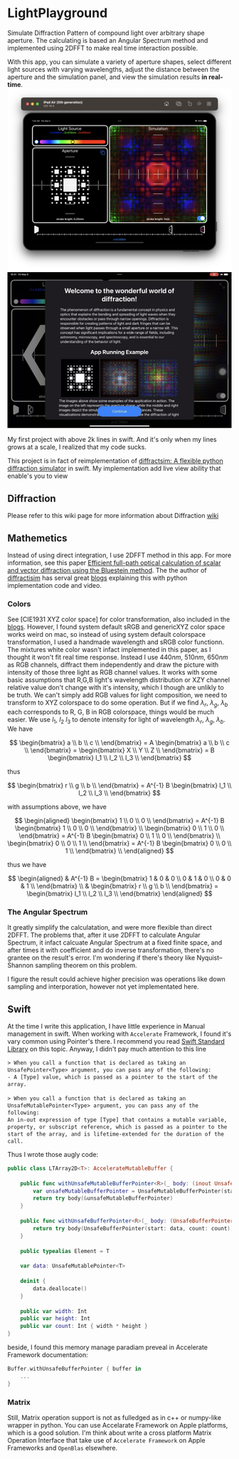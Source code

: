 # LightPlayground

Simulate Diffraction Pattern of compound light over arbitrary shape aperture. The calculating is based an Angular Spectrum method and implemented using 2DFFT to make real time interaction possible.

With this app, you can simulate a variety of aperture shapes, select different light sources with varying wavelengths, adjust the distance between the aperture and the simulation panel, and view the simulation results **in real-time**.
![demo00](Resources/lightPlayground.png)
![demo02](Resources/demo01.jpeg)

My first project with above 2k lines in swift. And it's only when my lines grows at a scale, I realized that my code sucks.

This project is in fact of reimplementation of [diffractsim: A flexible python diffraction simulator](https://github.com/rafael-fuente/diffractsim) in swift. My implementation add live view ability that enable's you to view 

## Diffraction
Please refer to this wiki page for more information about Diffraction [wiki](https://en.wikipedia.org/wiki/Diffraction)

## Mathemetics
Instead of using direct integration, I use 2DFFT method in this app. For more information, see this paper [Efficient full-path optical calculation of scalar and vector diffraction using the Bluestein method](https://www.nature.com/articles/s41377-020-00362-z). The the author of [diffractisim](https://github.com/rafael-fuente/diffractsim) has serval great [blogs](https://rafael-fuente.github.io) explaining this with python implementation code and video.

### Colors
See [CIE1931 XYZ color space] for color transformation, also included in the [blogs](https://rafael-fuente.github.io). However, I found system default sRGB and genericXYZ color space works weird on mac, so instead of using system default colorspace transformation, I used a handmade wavelength and sRGB color functionn. The mixtures white color wasn't infact implemented in this paper, as I thought it won't fit real time response. Instead I use $440nm$, $510nm$, $650nm$ as RGB channels, diffract them independently and draw the picture with intensity of those three light as RGB channel values. It works with some basic assumptions that R,G,B light's wavelength distribution or XZY channel relative value don't change with it's intensity, which I though are unlikly to be truth. We can't simply add RGB values for light composition, we need to transform to XYZ colorspace to do some operation. But if we find $\lambda_r$, $\lambda_g$, $\lambda_b$ each corresponds to R, G, B in RGB colorspace, things would be much easier. We use $l_1$, $l_2$ $l_3$ to denote intensity for light of wavelength $\lambda_r$, $\lambda_g$, $\lambda_b$. We have

$$
\begin{bmatrix}
a \\
b \\
c \\
\end{bmatrix}
= A
\begin{bmatrix}
a \\
b \\
c \\
\end{bmatrix} 
= \begin{bmatrix}
X \\
Y \\
Z \\
\end{bmatrix}
= B 
\begin{bmatrix}
l_1 \\
l_2 \\
l_3 \\
\end{bmatrix}
$$

thus 

$$
\begin{bmatrix}
r \\ g \\ b \\
\end{bmatrix}
= A^{-1} B 
\begin{bmatrix}
l_1 \\ l_2 \\ l_3 \\
\end{bmatrix}
$$

with assumptions above, we have

$$
\begin{aligned}
\begin{bmatrix}
1 \\ 0 \\ 0 \\
\end{bmatrix}
= A^{-1} B 
\begin{bmatrix}
1 \\ 0 \\  0 \\
\end{bmatrix} \\
\begin{bmatrix}
0 \\ 1 \\ 0 \\
\end{bmatrix}
= A^{-1} B 
\begin{bmatrix}
0 \\ 1 \\  0 \\
\end{bmatrix} \\
\begin{bmatrix}
0 \\ 0 \\ 1 \\
\end{bmatrix}
= A^{-1} B 
\begin{bmatrix}
0 \\ 0 \\  1 \\
\end{bmatrix} \\
\end{aligned}
$$

thus we have

$$
\begin{aligned}
& A^{-1} B = \begin{bmatrix}
1 & 0 & 0 \\
0 & 1 & 0  \\
0 & 0 & 1 \\
\end{bmatrix}  \\
& \begin{bmatrix}
r \\ g \\ b \\
\end{bmatrix}  = 
\begin{bmatrix}
l_1 \\ l_2 \\ l_3 \\
\end{bmatrix}
\end{aligned}
$$



### The Angular Spectrum
It greatly simplify the calculatation, and were more flexible than direct 2DFFT. The problems that, after it use 2DFFT to calculate Angular Spectrum, it infact calcuate Angular Spectrum at a fixed finite space, and after times it with coefficient and do inverse transformation, there's no grantee on the result's error. I'm wondering if there's theory like Nyquist–Shannon sampling theorem on this problem. 

I figure the result could achieve higher precision was operations like down sampling and interporation, however not yet implementated here.

## Swift
At the time I write this application, I have little experience in Manual management in swift. When working with `Accelerate` Framework, I found it's vary common using Pointer's there. I recommend you read [Swift Standard Library](https://developer.apple.com/documentation/swift/manual-memory-management) on this topic. Anyway, I didn't pay much attention to this line

    > When you call a function that is declared as taking an UnsafePointer<Type> argument, you can pass any of the following:
    - A [Type] value, which is passed as a pointer to the start of the array.
    
    > When you call a function that is declared as taking an UnsafeMutablePointer<Type> argument, you can pass any of the following:
    An in-out expression of type [Type] that contains a mutable variable, property, or subscript reference, which is passed as a pointer to the start of the array, and is lifetime-extended for the duration of the call.
    
Thus I wrote those augly code:
```swift
public class LTArray2D<T>: AccelerateMutableBuffer {
    
    public func withUnsafeMutableBufferPointer<R>(_ body: (inout UnsafeMutableBufferPointer<T>) throws -> R) rethrows -> R {
        var unsafeMutableBufferPointer = UnsafeMutableBufferPointer(start: data, count: count)
        return try body(&unsafeMutableBufferPointer)
    }
    
    public func withUnsafeBufferPointer<R>(_ body: (UnsafeBufferPointer<T>) throws -> R) rethrows -> R {
        return try body(UnsafeBufferPointer(start: data, count: count))
    }
    
    public typealias Element = T
    
    var data: UnsafeMutablePointer<T>
    
    deinit {
        data.deallocate()
    }
    
    public var width: Int
    public var height: Int
    public var count: Int { width * height }
}
```

beside, I found this memory manage paradiam preveal in Accelerate Framework documentation:
```swift
Buffer.withUnsafeBufferPointer { buffer in
    ...
}
```
### Matrix
Still, Matrix operation support is not as fulledged as in c++ or numpy-like wrapper in python. You can use Accelarate Framework on Apple platforms, which is a good solution. I'm think about write a cross platform Matrix Operation Interface that take use of `Accelerate Framework` on Apple Frameworks and `OpenBlas` elsewhere. 

    

